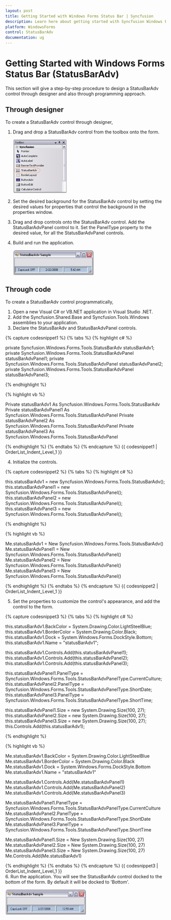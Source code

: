 ```yaml
---
layout: post
title: Getting Started with Windows Forms Status Bar | Syncfusion
description: Learn here about getting started with Syncfusion Windows Forms Status Bar (StatusBarAdv) control and more details.
platform: WindowsForms
control: StatusBarAdv
documentation: ug
---
```


# Getting Started with Windows Forms Status Bar (StatusBarAdv)

This section will give a step-by-step procedure to design a StatusBarAdv control through designer and also through programming approach.

## Through designer

To create a StatusBarAdv control through designer,

1. Drag and drop a StatusBarAdv control from the toolbox onto the form.

   ![Create Status Bar Through designer](Overview_images/Overview_img60.jpeg) 

2. Set the desired background for the StatusBarAdv control by setting the desired values for properties that control the background in the properties window.
3. Drag and drop controls onto the StatusBarAdv control. Add the StatusBarAdvPanel control to it. Set the PanelType property to the desired value, for all the StatusBarAdvPanel controls.
4. Build and run the application.

   ![Run the Application](Overview_images/Overview_img61.jpeg) 
   
   
## Through code

To create a StatusBarAdv control programmatically,

1. Open a new Visual C# or VB.NET application in Visual Studio .NET.
2. Add the Syncfusion.Shared.Base and Syncfusion.Tools.Windows assemblies to your application.
3. Declare the StatusBarAdv and StatusBarAdvPanel controls.

{% capture codesnippet1 %}​
{% tabs %}
{% highlight c# %}

private Syncfusion.Windows.Forms.Tools.StatusBarAdv statusBarAdv1;
private Syncfusion.Windows.Forms.Tools.StatusBarAdvPanel statusBarAdvPanel1;
private Syncfusion.Windows.Forms.Tools.StatusBarAdvPanel statusBarAdvPanel2;
private Syncfusion.Windows.Forms.Tools.StatusBarAdvPanel statusBarAdvPanel3;

{% endhighlight %}

{% highlight vb %}

Private statusBarAdv1 As Syncfusion.Windows.Forms.Tools.StatusBarAdv
Private statusBarAdvPanel1 As Syncfusion.Windows.Forms.Tools.StatusBarAdvPanel
Private statusBarAdvPanel2 As Syncfusion.Windows.Forms.Tools.StatusBarAdvPanel
Private statusBarAdvPanel3 As Syncfusion.Windows.Forms.Tools.StatusBarAdvPanel

{% endhighlight %}
{% endtabs %}
{% endcapture %}
{{ codesnippet1 | OrderList_Indent_Level_1 }}

4. Initialize the controls.

{% capture codesnippet2 %}
{% tabs %}
{% highlight c# %}

this.statusBarAdv1 = new Syncfusion.Windows.Forms.Tools.StatusBarAdv();
this.statusBarAdvPanel1 = new Syncfusion.Windows.Forms.Tools.StatusBarAdvPanel();
this.statusBarAdvPanel2 = new Syncfusion.Windows.Forms.Tools.StatusBarAdvPanel();
this.statusBarAdvPanel3 = new Syncfusion.Windows.Forms.Tools.StatusBarAdvPanel();

{% endhighlight %}

{% highlight vb %}

Me.statusBarAdv1 = New Syncfusion.Windows.Forms.Tools.StatusBarAdv() 
Me.statusBarAdvPanel1 = New Syncfusion.Windows.Forms.Tools.StatusBarAdvPanel() 
Me.statusBarAdvPanel2 = New Syncfusion.Windows.Forms.Tools.StatusBarAdvPanel() 
Me.statusBarAdvPanel3 = New Syncfusion.Windows.Forms.Tools.StatusBarAdvPanel() 

{% endhighlight %}
{% endtabs %}
{% endcapture %}
{{ codesnippet2 | OrderList_Indent_Level_1 }}

5. Set the properties to customize the control's appearance, and add the control to the form.

{% capture codesnippet3 %}
{% tabs %}
{% highlight c# %}

this.statusBarAdv1.BackColor = System.Drawing.Color.LightSteelBlue;
this.statusBarAdv1.BorderColor = System.Drawing.Color.Black;
this.statusBarAdv1.Dock = System.Windows.Forms.DockStyle.Bottom;
this.statusBarAdv1.Name = "statusBarAdv1";

this.statusBarAdv1.Controls.Add(this.statusBarAdvPanel1);
this.statusBarAdv1.Controls.Add(this.statusBarAdvPanel2);
this.statusBarAdv1.Controls.Add(this.statusBarAdvPanel3);

this.statusBarAdvPanel1.PanelType = Syncfusion.Windows.Forms.Tools.StatusBarAdvPanelType.CurrentCulture;
this.statusBarAdvPanel2.PanelType = Syncfusion.Windows.Forms.Tools.StatusBarAdvPanelType.ShortDate;
this.statusBarAdvPanel3.PanelType = Syncfusion.Windows.Forms.Tools.StatusBarAdvPanelType.ShortTime;

this.statusBarAdvPanel1.Size = new System.Drawing.Size(100, 27);
this.statusBarAdvPanel2.Size = new System.Drawing.Size(100, 27);
this.statusBarAdvPanel3.Size = new System.Drawing.Size(100, 27);
this.Controls.Add(this.statusBarAdv1);

{% endhighlight %}

{% highlight vb %}
   
Me.statusBarAdv1.BackColor = System.Drawing.Color.LightSteelBlue
Me.statusBarAdv1.BorderColor = System.Drawing.Color.Black
Me.statusBarAdv1.Dock = System.Windows.Forms.DockStyle.Bottom
Me.statusBarAdv1.Name = "statusBarAdv1"

Me.statusBarAdv1.Controls.Add(Me.statusBarAdvPanel1)
Me.statusBarAdv1.Controls.Add(Me.statusBarAdvPanel2)
Me.statusBarAdv1.Controls.Add(Me.statusBarAdvPanel3)

Me.statusBarAdvPanel1.PanelType = Syncfusion.Windows.Forms.Tools.StatusBarAdvPanelType.CurrentCulture
Me.statusBarAdvPanel2.PanelType = Syncfusion.Windows.Forms.Tools.StatusBarAdvPanelType.ShortDate
Me.statusBarAdvPanel3.PanelType = Syncfusion.Windows.Forms.Tools.StatusBarAdvPanelType.ShortTime

Me.statusBarAdvPanel1.Size = New System.Drawing.Size(100, 27)
Me.statusBarAdvPanel2.Size = New System.Drawing.Size(100, 27)
Me.statusBarAdvPanel3.Size = New System.Drawing.Size(100, 27)
Me.Controls.Add(Me.statusBarAdv1)

{% endhighlight %}
{% endtabs %}
{% endcapture %}
{{ codesnippet3 | OrderList_Indent_Level_1 }}  
6. Run the application. You will see the StatusBarAdv control docked to the bottom of the form. By default it will be docked to 'Bottom'.

   ![Create Status Bar Through Code](Overview_images/Overview_img62.jpeg) 